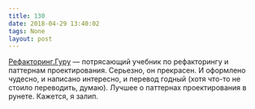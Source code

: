 ```yaml
---
title: 130
date: 2018-04-29 13:40:02
tags: None
layout: post
---
```


[Рефакторинг.Гуру](https://refactoring.guru/ru) — потрясающий учебник по рефакторингу и паттернам проектирования. Серьезно, он прекрасен. И оформлено чудесно, и написано интересно, и перевод годный (хотя что-то не стоило переводить, думаю). Лучшее о паттернах проектирования в рунете. Кажется, я залип.
